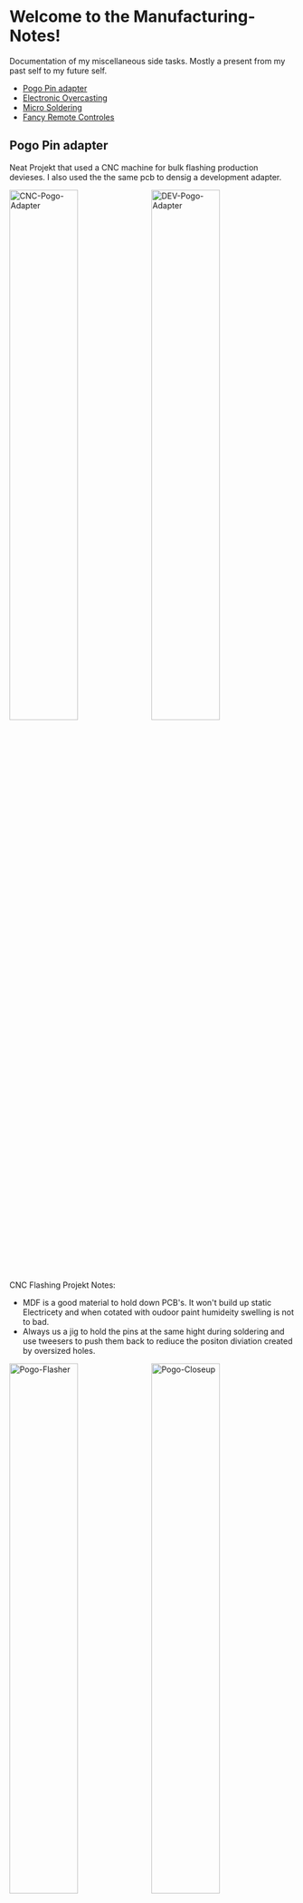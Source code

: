# Welcome to the Manufacturing-Notes!
Documentation of my miscellaneous side tasks.
Mostly a present from my past self to my future self. 
  * [Pogo Pin adapter](#pogo-pin-adapter)
  * [Electronic Overcasting](#electronic-overcasting)
  * [Micro Soldering](#micro-soldering)
  * [Fancy Remote Controles](#fancy-remote-controles)


## Pogo Pin adapter
Neat Projekt that used a CNC machine for bulk flashing production devieses.
I also used the the same pcb to densig a development adapter.
<p align="left">
  <img alt="CNC-Pogo-Adapter" src="https://user-images.githubusercontent.com/11893651/225191337-3ef107d7-283c-41f4-8b52-923d73cc801b.jpeg" width="49%">
  <img alt="DEV-Pogo-Adapter" src="https://user-images.githubusercontent.com/11893651/226744482-8359f332-c2f6-409c-b7f4-4fe418b7dfb7.jpeg" width="49%">
</p>


CNC Flashing Projekt Notes:
* MDF is a good material to hold down PCB's. It won't build up static Electricety and when cotated with oudoor paint humideity swelling is not to bad.
* Always us a jig to hold the pins at the same hight during soldering and use tweesers to push them back to rediuce the positon diviation created by oversized holes.
<p align="left">
  <img alt="Pogo-Flasher" src="https://user-images.githubusercontent.com/11893651/225191250-fd6f4107-afd1-460c-abed-460f0ef2209c.jpeg" width="49%">
  <img alt="Pogo-Closeup" src="https://user-images.githubusercontent.com/11893651/225193098-3face10b-80ca-4b5d-ac0c-f31ab7d12732.jpeg" width="49%">
  <img width="49%" alt="Pogo-Panel" src="https://user-images.githubusercontent.com/11893651/225193904-477bd601-22f9-47d7-b85a-f97063b15ffb.png">
</p>

DEV Clamp Projekt Notes:
* The PCB of the product should have feature two small holes for alignment pins so that the tolerances of the clamp would not have need to be this percise.
* Wobble in the hinge of the development clamp can be reduced by adding a vertical wall to the lower part.

<p align="left">
  <img alt="Pogo-Clamp-1" src="https://user-images.githubusercontent.com/11893651/226744482-8359f332-c2f6-409c-b7f4-4fe418b7dfb7.jpeg" width="49%">
  <img alt="Pogo-Clamp-2" src="https://user-images.githubusercontent.com/11893651/226744493-ad806582-1f1c-4849-a941-c47026156da3.jpeg" width="49%">
</p>

General Pogo Pin Notes:
* Use Contact pads with holes if possible, the Pogo Pins will be guided into alignment by the hole.
I had good experience wit E2 style Pogo Pins.
* Old electronics can have contact problems. If cleaning with IPA does not work, try acetone.
<p align="left">
  <img alt="Pogo-1" src="https://user-images.githubusercontent.com/11893651/225188569-27dd629c-b69f-4b31-a822-7a64a1dfc018.png" width="10%">
  <img alt="Pogo-2" src="https://user-images.githubusercontent.com/11893651/225189422-4337a9e5-44b2-4283-a3b2-fe2bff305992.png" width="20%">
  <img alt="Pogo-4" src="https://user-images.githubusercontent.com/11893651/225190356-bdfc79f2-033c-4125-b7a8-737dcf985b66.jpeg" width="40%">
  <img alt="Pogo-3" src="https://user-images.githubusercontent.com/11893651/225189974-fd32f87c-5e77-4cfd-9126-eca7be1eea75.jpeg" width="25%">
</p>


## Electronic Overcasting
Using epoxy "overcasting" as an alternative to electronic overmolding for small batch productions.
[![Watch the video](https://user-images.githubusercontent.com/11893651/231450295-49854f1f-7f6d-42c7-b7f2-0ce6b7a3e590.png)](https://youtu.be/hgcruwxN1sg)

## Micro Soldering
* Enamel coating burns at 400°C, just use the soldering on that Temperature lighters are shitty for that.
* Use UV glue or PCB lacker to hold chips in place.
* Have a colection of Breakout Boards around next time. 🙃 
<img alt="Micro-Soldering" src="https://user-images.githubusercontent.com/11893651/225195390-9a912f08-6a18-4d68-9ea5-e65f4acb8f57.jpeg" width="50%">



## Buttons, Switches and Potentiometers
* T 113A SW: Feeling 4/10 Looks: 8/10 Mounting: Easy
* Cherry MX: Feeling 9/10 Looks: 7/10 Mounting: Annoying
<img alt="Micro-Soldering" src="https://user-images.githubusercontent.com/11893651/225194953-0f36d021-b499-404e-8bd4-45f699102c2f.jpeg" width="50%">


